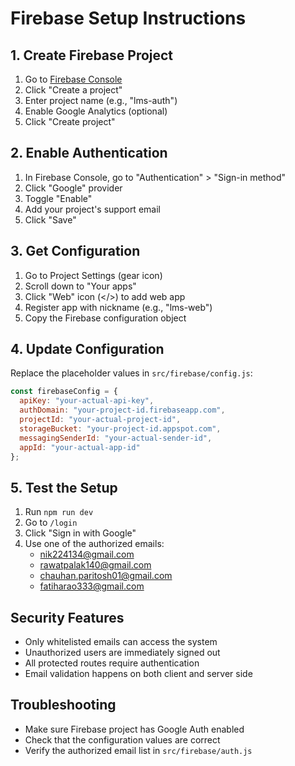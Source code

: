 # Firebase Setup Instructions

## 1. Create Firebase Project
1. Go to [Firebase Console](https://console.firebase.google.com/)
2. Click "Create a project"
3. Enter project name (e.g., "lms-auth")
4. Enable Google Analytics (optional)
5. Click "Create project"

## 2. Enable Authentication
1. In Firebase Console, go to "Authentication" > "Sign-in method"
2. Click "Google" provider
3. Toggle "Enable"
4. Add your project's support email
5. Click "Save"

## 3. Get Configuration
1. Go to Project Settings (gear icon)
2. Scroll down to "Your apps"
3. Click "Web" icon (</>) to add web app
4. Register app with nickname (e.g., "lms-web")
5. Copy the Firebase configuration object

## 4. Update Configuration
Replace the placeholder values in `src/firebase/config.js`:

```javascript
const firebaseConfig = {
  apiKey: "your-actual-api-key",
  authDomain: "your-project-id.firebaseapp.com",
  projectId: "your-actual-project-id",
  storageBucket: "your-project-id.appspot.com",
  messagingSenderId: "your-actual-sender-id",
  appId: "your-actual-app-id"
};
```

## 5. Test the Setup
1. Run `npm run dev`
2. Go to `/login`
3. Click "Sign in with Google"
4. Use one of the authorized emails:
   - nik224134@gmail.com
   - rawatpalak140@gmail.com
   - chauhan.paritosh01@gmail.com
   - fatiharao333@gmail.com

## Security Features
- Only whitelisted emails can access the system
- Unauthorized users are immediately signed out
- All protected routes require authentication
- Email validation happens on both client and server side

## Troubleshooting
- Make sure Firebase project has Google Auth enabled
- Check that the configuration values are correct
- Verify the authorized email list in `src/firebase/auth.js`
